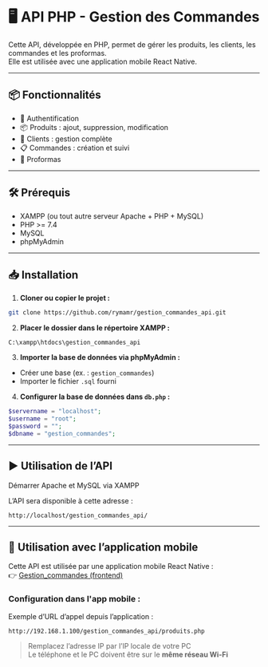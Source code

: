 # 🖥️ API PHP - Gestion des Commandes

Cette API, développée en PHP, permet de gérer les produits, les clients, les commandes et les proformas.  
Elle est utilisée avec une application mobile React Native.

---

## 📦 Fonctionnalités

- 🔐 Authentification
- 📦 Produits : ajout, suppression, modification
- 👥 Clients : gestion complète
- 📋 Commandes : création et suivi
- 🧾 Proformas

---

## 🛠️ Prérequis

- XAMPP (ou tout autre serveur Apache + PHP + MySQL)
- PHP >= 7.4
- MySQL
- phpMyAdmin

---

## 📥 Installation

1. **Cloner ou copier le projet :**

```bash
git clone https://github.com/rymamr/gestion_commandes_api.git
```

2. **Placer le dossier dans le répertoire XAMPP :**

```
C:\xampp\htdocs\gestion_commandes_api
```

3. **Importer la base de données via phpMyAdmin :**

- Créer une base (ex. : `gestion_commandes`)
- Importer le fichier `.sql` fourni

4. **Configurer la base de données dans `db.php` :**

```php
$servername = "localhost";
$username = "root"; 
$password = "";     
$dbname = "gestion_commandes";
```

---

## ▶️ Utilisation de l’API

Démarrer Apache et MySQL via XAMPP

L’API sera disponible à cette adresse :

```url
http://localhost/gestion_commandes_api/
```

---

## 📱 Utilisation avec l’application mobile

Cette API est utilisée par une application mobile React Native :  
👉 [Gestion_commandes (frontend)](https://github.com/rymamr/Gestion_commandes)

### Configuration dans l'app mobile :

Exemple d’URL d’appel depuis l’application :

```url
http://192.168.1.100/gestion_commandes_api/produits.php
```

> Remplacez l’adresse IP par l’IP locale de votre PC  
> Le téléphone et le PC doivent être sur le **même réseau Wi-Fi**
